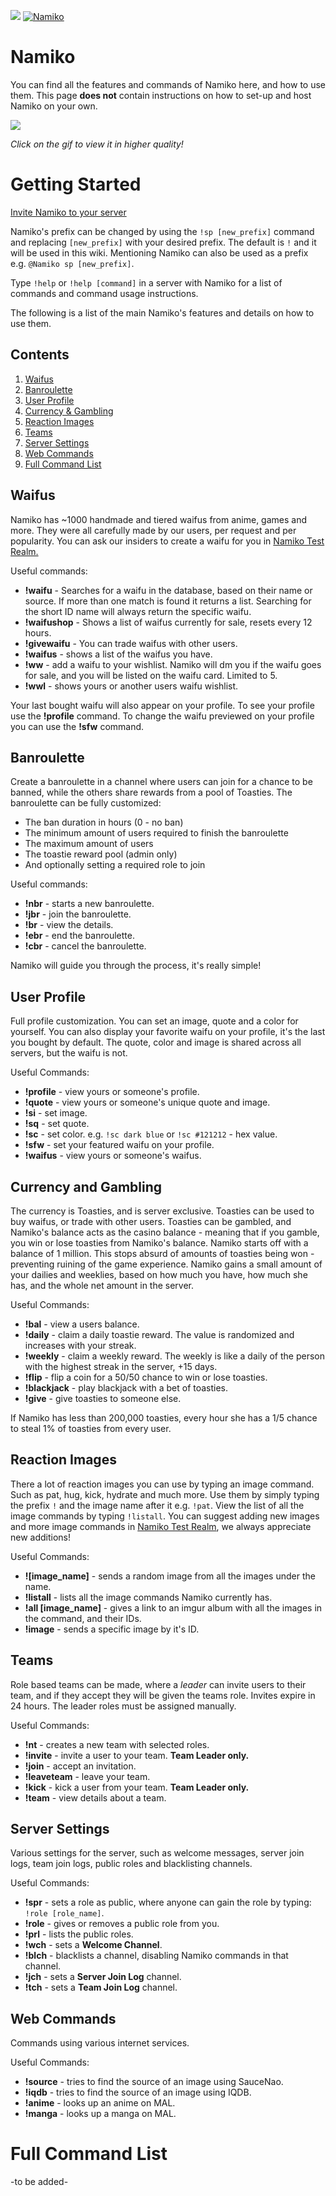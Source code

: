 ![](https://i.imgur.com/Iw3SsqS.png)
<a href="https://discordbots.org/bot/418823684459855882" >
  <img src="https://discordbots.org/api/widget/status/418823684459855882.svg" alt="Namiko" />
</a>

# Namiko
You can find all the features and commands of Namiko here, and how to use them. This page **does not** contain instructions on how to set-up and host Namiko on your own.

<a href="https://giant.gfycat.com/PlushPrestigiousAsiaticmouflon.webm">
  <img src="https://thumbs.gfycat.com/PlushPrestigiousAsiaticmouflon-size_restricted.gif"><br>
</a>

*Click on the gif to view it in higher quality!*

# Getting Started
[Invite Namiko to your server](https://discordapp.com/oauth2/authorize?client_id=418823684459855882&scope=bot&permissions=268707844)  

Namiko's prefix can be changed by using the `!sp [new_prefix]` command and replacing `[new_prefix]` with your desired prefix. The default is `!` and it will be used in this wiki. Mentioning Namiko can also be used as a prefix e.g. `@Namiko sp [new_prefix]`.  

Type `!help` or `!help [command]` in a server with Namiko for a list of commands and command usage instructions.

The following is a list of the main Namiko's features and details on how to use them.  
## Contents
1. [Waifus](#waifus)
1. [Banroulette](#banroulette)
1. [User Profile](#user-profile)
1. [Currency & Gambling](#currency-and-gambling)
1. [Reaction Images](#reaction-images)
1. [Teams](#teams)
1. [Server Settings](#server-settings)
1. [Web Commands](#web-commands)
1. [Full Command List](#full-command-list)
## Waifus
Namiko has ~1000 handmade and tiered waifus from anime, games and more. They were all carefully made by our users, per request and per popularity. You can ask our insiders to create a waifu for you in [Namiko Test Realm.](https://discord.gg/W6Ru5sM)

Useful commands:
* **!waifu** - Searches for a waifu in the database, based on their name or source. If more than one match is found it returns a list. Searching for the short ID name will always return the specific waifu.
* **!waifushop** - Shows a list of waifus currently for sale, resets every 12 hours.
* **!givewaifu** - You can trade waifus with other users.
* **!waifus** - shows a list of the waifus you have.
* **!ww** - add a waifu to your wishlist. Namiko will dm you if the waifu goes for sale, and you will be listed on the waifu card. Limited to 5.
* **!wwl** - shows yours or another users waifu wishlist.

Your last bought waifu will also appear on your profile. To see your profile use the **!profile** command. To change the waifu previewed on your profile you can use the **!sfw** command.

## Banroulette
Create a banroulette in a channel where users can join for a chance to be banned, while the others share rewards from a pool of Toasties.
The banroulette can be fully customized: 
* The ban duration in hours (0 - no ban)
* The minimum amount of users required to finish the banroulette
* The maximum amount of users
* The toastie reward pool (admin only)
* And optionally setting a required role to join  

Useful commands:
* **!nbr** - starts a new banroulette.
* **!jbr** - join the banroulette.
* **!br** - view the details.
* **!ebr** - end the banroulette.
* **!cbr** - cancel the banroulette.

Namiko will guide you through the process, it's really simple!

## User Profile
Full profile customization. You can set an image, quote and a color for yourself. You can also display your favorite waifu on your profile, it's the last you bought by default. The quote, color and image is shared across all servers, but the waifu is not.  

Useful Commands:
* **!profile** - view yours or someone's profile.
* **!quote** - view yours or someone's unique quote and image.
* **!si** - set image.
* **!sq** - set quote.
* **!sc** - set color. e.g. `!sc dark blue` or `!sc #121212` - hex value.
* **!sfw** - set your featured waifu on your profile.
* **!waifus** - view yours or someone's waifus.

## Currency and Gambling
The currency is Toasties, and is server exclusive. Toasties can be used to buy waifus, or trade with other users. Toasties can be gambled, and Namiko's balance acts as the casino balance - meaning that if you gamble, you win or lose toasties from Namiko's balance. Namiko starts off with a balance of 1 million. This stops absurd of amounts of toasties being won - preventing ruining of the game experience. Namiko gains a small amount of your dailies and weeklies, based on how much you have, how much she has, and the whole net amount in the server.  

Useful Commands:
* **!bal** - view a users balance.
* **!daily** - claim a daily toastie reward. The value is randomized and increases with your streak. 
* **!weekly** - claim a weekly reward. The weekly is like a daily of the person with the highest streak in the server, +15 days.
* **!flip** - flip a coin for a 50/50 chance to win or lose toasties.
* **!blackjack** - play blackjack with a bet of toasties.
* **!give** - give toasties to someone else.

If Namiko has less than 200,000 toasties, every hour she has a 1/5 chance to steal 1% of toasties from every user.

## Reaction Images
There a lot of reaction images you can use by typing an image command. Such as pat, hug, kick, hydrate and much more. Use them by simply typing the prefix `!` and the image name after it e.g. `!pat`. View the list of all the image commands by typing `!listall`. You can suggest adding new images and more image commands in [Namiko Test Realm](https://discord.gg/W6Ru5sM), we always appreciate new additions!  

Useful Commands:
* **![image_name]** - sends a random image from all the images under the name.
* **!listall** - lists all the image commands Namiko currently has.
* **!all [image_name]** - gives a link to an imgur album with all the images in the command, and their IDs.
* **!image** - sends a specific image by it's ID.

## Teams
Role based teams can be made, where a *leader* can invite users to their team, and if they accept they will be given the teams role. Invites expire in 24 hours. The leader roles must be assigned manually.  

Useful Commands:
* **!nt** - creates a new team with selected roles.
* **!invite** - invite a user to your team. **Team Leader only.**
* **!join** - accept an invitation.
* **!leaveteam** - leave your team.
* **!kick** - kick a user from your team. **Team Leader only.**
* **!team** - view details about a team.

## Server Settings
Various settings for the server, such as welcome messages, server join logs, team join logs, public roles and blacklisting channels. 

Useful Commands:
* **!spr** - sets a role as public, where anyone can gain the role by typing: `!role [role_name]`.
* **!role** - gives or removes a public role from you.
* **!prl** - lists the public roles.
* **!wch** - sets a **Welcome Channel**.
* **!blch** - blacklists a channel, disabling Namiko commands in that channel.
* **!jch** - sets a **Server Join Log** channel.
* **!tch** - sets a **Team Join Log** channel.

## Web Commands
Commands using various internet services.  

Useful Commands:
* **!source** - tries to find the source of an image using SauceNao.
* **!iqdb** - tries to find the source of an image using IQDB.
* **!anime** - looks up an anime on MAL.
* **!manga** - looks up a manga on MAL.

# Full Command List
-to be added-
